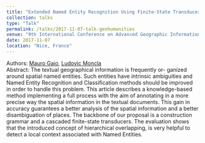 ```yaml
---
title: "Extended Named Entity Recognition Using Finite-State Transducers: An Application To Place Names."
collection: talks
type: "Talk"
permalink: /talks/2017-11-07-talk-geohumanities
venue: "9th International Conference on Advanced Geographic Information Systems, Applications, and Services"
date: 2017-11-07
location: "Nice, France"
---
```



Authors: [Mauro Gaio](https://lma-umr5142.univ-pau.fr/fr/_plugins/mypage/mypage/content/mgaio.html), [Ludovic Moncla](https://ludovicmoncla.github.io)
<br/>
Abstract: The textual geographical information is frequently or- ganized around spatial named entities. Such entities have intrinsic ambiguities and Named Entity Recognition and Classification methods should be improved in order to handle this problem. This article describes a knowledge-based method implementing a full process with the aim of annotating in a more precise way the spatial information in the textual documents. This gain in accuracy guarantees a better analysis of the spatial information and a better disambiguation of places. The backbone of our proposal is a construction grammar and a cascaded finite-state transducers. The evaluation shows that the introduced concept of hierarchical overlapping, is very helpful to detect a local context associated with Named Entities.
<br/>

